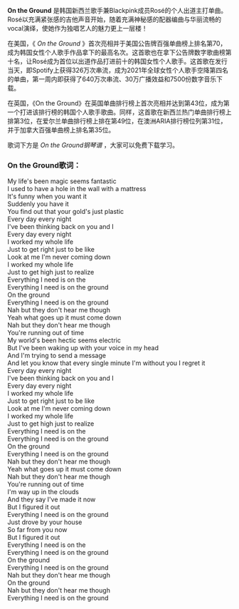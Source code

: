 

**On the Ground**
是韩国新西兰歌手兼Blackpink成员Rosé的个人出道主打单曲。Rosé以充满紧张感的吉他声音开始，随着充满神秘感的配器编曲与华丽流畅的vocal演绎，使她作为独唱艺人的魅力更上一层楼！

在美国，《 _On the Ground_
》首次亮相并于美国公告牌百强单曲榜上排名第70，成为韩国女性个人歌手作品拿下的最高名次。这首歌也在拿下公告牌数字歌曲榜第十名，让Rosé成为首位以出道作品打进前十的韩国女性个人歌手。这首歌在发行当天，即Spotify上获得326万次串流，成为2021年全球女性个人歌手空降第四名的单曲，第一周内即获得了640万次串流、30万广播效益和7500份数字音乐下载。

在英国，《On the
Ground》在英国单曲排行榜上首次亮相并达到第43位，成为第一个打进该排行榜的韩国个人歌手歌曲。同样，这首歌在新西兰热门单曲排行榜上排第3位，在爱尔兰单曲排行榜上排在第49位，在澳洲ARIA排行榜位列第31位，并于加拿大百强单曲榜上排名第35位。

歌词下方是 _On the Ground钢琴谱_ ，大家可以免费下载学习。

### On the Ground歌词：

My life's been magic seems fantastic  
I used to have a hole in the wall with a mattress  
It's funny when you want it  
Suddenly you have it  
You find out that your gold's just plastic  
Every day every night  
I've been thinking back on you and I  
Every day every night  
I worked my whole life  
Just to get right just to be like  
Look at me I'm never coming down  
I worked my whole life  
Just to get high just to realize  
Everything I need is on the  
Everything I need is on the ground  
On the ground  
Everything I need is on the ground  
Nah but they don't hear me though  
Yeah what goes up it must come down  
Nah but they don't hear me though  
You're running out of time  
My world's been hectic seems electric  
But I've been waking up with your voice in my head  
And I'm trying to send a message  
And let you know that every single minute I'm without you I regret it  
Every day every night  
I've been thinking back on you and I  
Every day every night  
I worked my whole life  
Just to get right just to be like  
Look at me I'm never coming down  
I worked my whole life  
Just to get high just to realize  
Everything I need is on the  
Everything I need is on the ground  
On the ground  
Everything I need is on the ground  
Nah but they don't hear me though  
Yeah what goes up it must come down  
Nah but they don't hear me though  
You're running out of time  
I'm way up in the clouds  
And they say I've made it now  
But I figured it out  
Everything I need is on the ground  
Just drove by your house  
So far from you now  
But I figured it out  
Everything I need is on the  
Everything I need is on the ground  
On the ground  
Everything I need is on the ground  
Nah but they don't hear me though  
On the ground  
Nah but they don't hear me though  
Everything I need is on the ground

